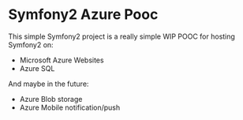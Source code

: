 Symfony2 Azure Pooc
========================

This simple Symfony2 project is a really simple WIP POOC for hosting Symfony2 on:
 * Microsoft Azure Websites
 * Azure SQL

And maybe in the future:
* Azure Blob storage
* Azure Mobile notification/push

